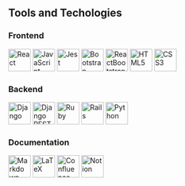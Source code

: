<h2> Tools and Techologies</h2>

<h3>Frontend</h3>
<p align="left">
<img src="https://cdn.jsdelivr.net/gh/devicons/devicon@latest/icons/react/react-original-wordmark.svg" alt="React" width="45" height="45"/>
<img src="https://cdn.jsdelivr.net/gh/devicons/devicon@latest/icons/javascript/javascript-plain.svg" alt="JavaScript" width="45" height="45"/>
<img src="https://cdn.jsdelivr.net/gh/devicons/devicon@latest/icons/jest/jest-plain.svg" alt="Jest" width="45" height="45"/>
<img src="https://cdn.jsdelivr.net/gh/devicons/devicon@latest/icons/bootstrap/bootstrap-original.svg" alt="Bootstrap" width="45" height="45"/>
<img src="https://cdn.jsdelivr.net/gh/devicons/devicon@latest/icons/reactbootstrap/reactbootstrap-original.svg" alt="ReactBootstrap" width="45" height="45"/>
<img src="https://cdn.jsdelivr.net/gh/devicons/devicon@latest/icons/html5/html5-plain-wordmark.svg" alt="HTML5" width="45" height="45"/>
<img src="https://cdn.jsdelivr.net/gh/devicons/devicon@latest/icons/css3/css3-original-wordmark.svg" alt="CSS3" width="45" height="45"/>
</p>

<h3>Backend</h3>
<p align="left">
<img src="https://cdn.jsdelivr.net/gh/devicons/devicon@latest/icons/django/django-plain-wordmark.svg" alt="Django" width="45" height="45"/>
<img src="https://cdn.jsdelivr.net/gh/devicons/devicon@latest/icons/djangorest/djangorest-plain.svg" alt="Django REST Framework" width="45" height="45"/>
<img src="https://cdn.jsdelivr.net/gh/devicons/devicon@latest/icons/ruby/ruby-plain-wordmark.svg" alt="Ruby" width="45" height="45"/>
<img src="https://cdn.jsdelivr.net/gh/devicons/devicon@latest/icons/rails/rails-plain-wordmark.svg" alt="Rails" width="45" height="45"/>
<img src="https://cdn.jsdelivr.net/gh/devicons/devicon@latest/icons/python/python-original-wordmark.svg" alt="Python" width="45" height="45"/>
</p>

<h3>Documentation</h3>
<p align="left">
<img src="https://cdn.jsdelivr.net/gh/devicons/devicon@latest/icons/markdown/markdown-original.svg" alt="Markdown" width="45" height="45"/>
<img src="https://cdn.jsdelivr.net/gh/devicons/devicon@latest/icons/latex/latex-original.svg" alt="LaTeX" width="45" height="45"/>
<img src="https://cdn.jsdelivr.net/gh/devicons/devicon@latest/icons/confluence/confluence-plain-wordmark.svg" alt="Confluence" width="45" height="45"/>
<img src="https://cdn.jsdelivr.net/gh/devicons/devicon@latest/icons/notion/notion-original.svg" alt="Notion" width="45" height="45"/>
</p>

<!--
**blahosyl/blahosyl** is a ✨ _special_ ✨ repository because its `README.md` (this file) appears on your GitHub profile.

Here are some ideas to get you started:

- 🔭 I’m currently working on ...
- 🌱 I’m currently learning ...
- 👯 I’m looking to collaborate on ...
- 🤔 I’m looking for help with ...
- 💬 Ask me about ...
- 📫 How to reach me: ...
- 😄 Pronouns: ...
- ⚡ Fun fact: ...
-->
